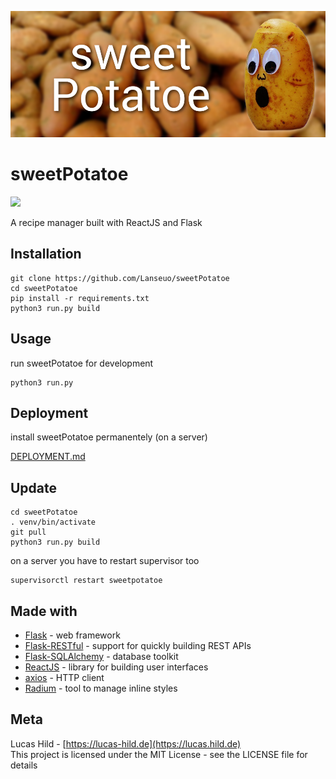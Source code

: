 ![Header](header.png)

# sweetPotatoe

![](https://img.shields.io/badge/license-MIT-blue.svg?style=flat-square)

A recipe manager built with ReactJS and Flask

## Installation

```
git clone https://github.com/Lanseuo/sweetPotatoe
cd sweetPotatoe
pip install -r requirements.txt
python3 run.py build
```

## Usage

run sweetPotatoe for development

```
python3 run.py
```

## Deployment

install sweetPotatoe permanentely (on a server)

[DEPLOYMENT.md](https://github.com/Lanseuo/sweetPotatoe/blob/master/DEPLOYMENT.md)

## Update

```
cd sweetPotatoe
. venv/bin/activate
git pull
python3 run.py build
```

on a server you have to restart supervisor too

```
supervisorctl restart sweetpotatoe
```

## Made with

- [Flask](http://flask.pocoo.org) - web framework
- [Flask-RESTful](https://flask-restful.readthedocs.io) - support for quickly building REST APIs
- [Flask-SQLAlchemy](http://flask-sqlalchemy.pocoo.org) - database toolkit
- [ReactJS](https://reactjs.org) - library for building user interfaces
- [axios](https://github.com/axios/axios) - HTTP client
- [Radium](https://formidable.com/open-source/radium) - tool to manage inline styles

## Meta

Lucas Hild - [https://lucas-hild.de](https://lucas.hild.de)  
This project is licensed under the MIT License - see the LICENSE file for details
